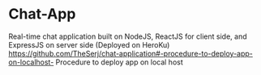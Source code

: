 # Chat-App
Real-time chat application built on NodeJS, ReactJS for client side, and ExpressJS on server side (Deployed on HeroKu)
https://github.com/TheSerj/chat-application#-procedure-to-deploy-app-on-localhost- Procedure to deploy app on local host
